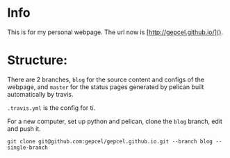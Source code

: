 # Info
This is for my personal webpage. The url now is [http://gepcel.github.io/]().

# Structure:
There are 2 branches, `blog` for the source content and configs of the webpage, and `master` for the status pages generated by pelican built automatically by travis.

`.travis.yml` is the config for ti.

For a new computer, set up python and pelican, clone the `blog` branch, edit and push it.

`git clone git@github.com:gepcel/gepcel.github.io.git --branch blog --single-branch`
